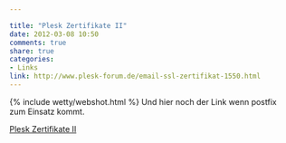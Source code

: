 ```yaml
---

title: "Plesk Zertifikate II"
date: 2012-03-08 10:50
comments: true
share: true
categories: 
- Links
link: http://www.plesk-forum.de/email-ssl-zertifikat-1550.html
---
```

{% include wetty/webshot.html %} Und hier noch der Link wenn postfix zum Einsatz kommt.

[Plesk Zertifikate II](http://www.plesk-forum.de/email-ssl-zertifikat-1550.html)

